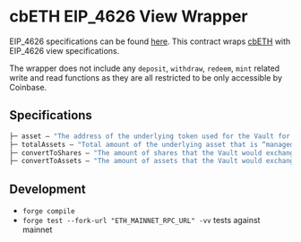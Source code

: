 # cbETH EIP_4626 View Wrapper

EIP_4626 specifications can be found [here](https://eips.ethereum.org/EIPS/eip-4626#specification).
This contract wraps [cbETH](https://etherscan.io/token/0xBe9895146f7AF43049ca1c1AE358B0541Ea49704#code) with EIP_4626 view specifications. 

The wrapper does not include any `deposit`, `withdraw`, `redeem`, `mint` related write and read functions as they are all restricted to be only accessible by Coinbase.

## Specifications
```ml
├─ asset — "The address of the underlying token used for the Vault for accounting, depositing, and withdrawing."
├─ totalAssets — "Total amount of the underlying asset that is “managed” by Vault."
├─ convertToShares — "The amount of shares that the Vault would exchange for the amount of assets provided, in an ideal scenario where all the conditions are met."
├─ convertToAssets — "The amount of assets that the Vault would exchange for the amount of shares provided, in an ideal scenario where all the conditions are met."
```

## Development
* `forge compile`
* `forge test --fork-url "ETH_MAINNET_RPC_URL" -vv` tests against mainnet